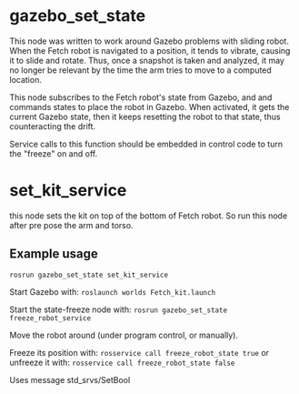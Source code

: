 # gazebo_set_state
This node was written to work around Gazebo problems with sliding robot.
When the Fetch robot is navigated to a position, it tends to vibrate, causing it to
slide and rotate.  Thus, once a snapshot is taken and analyzed, it may no longer be 
relevant by the time the arm tries to move to a computed location.

This node subscribes to the Fetch robot's state from Gazebo, and and commands states
to place the robot in Gazebo.  When activated, it gets the current Gazebo state, then
it keeps resetting the robot to that state, thus counteracting the drift.

Service calls to this function should be embedded in control code to turn the "freeze" on and off.
# set_kit_service
this node sets the kit on top of the bottom of Fetch robot. So run this node after pre pose the arm and torso.

## Example usage
`rosrun gazebo_set_state set_kit_service`

Start Gazebo with:
`roslaunch worlds Fetch_kit.launch`

Start the state-freeze node with:
`rosrun gazebo_set_state freeze_robot_service`

Move the robot around (under program control, or manually).

Freeze its position with:
`rosservice call freeze_robot_state true`
or unfreeze it with:
`rosservice call freeze_robot_state false`

Uses message std_srvs/SetBool
